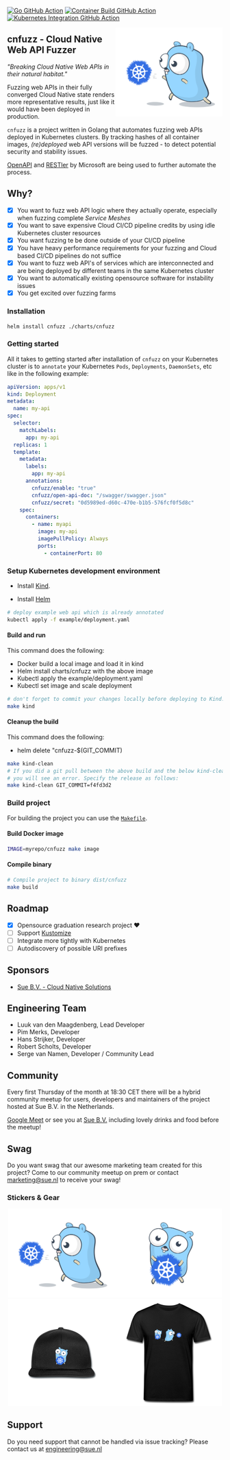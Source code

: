 [![Go GitHub Action](https://github.com/suecodelabs/cnfuzz/actions/workflows/go.yml/badge.svg)](https://github.com/suecodelabs/cnfuzz/actions/workflows/go.yml) [![Container Build GitHub Action](https://github.com/suecodelabs/cnfuzz/actions/workflows/docker-publish.yml/badge.svg)](https://github.com/suecodelabs/cnfuzz/actions/workflows/docker-publish.yml) [![Kubernetes Integration GitHub Action](https://github.com/suecodelabs/cnfuzz/actions/workflows/kind.yml/badge.svg)](https://github.com/suecodelabs/cnfuzz/actions/workflows/kind.yml)


<img align="right" width="250px" src="images/gopher-throw.png">

## cnfuzz - Cloud Native Web API Fuzzer

_"Breaking Cloud Native Web APIs in their natural habitat."_

Fuzzing web APIs in their fully converged Cloud Native state renders more representative results, just like it would have been deployed in production.

`cnfuzz` is a project written in Golang that automates fuzzing web APIs deployed in Kubernetes clusters. By tracking hashes of all container images, _(re)deployed_ web API versions will be fuzzed - to detect potential security and stability issues.

[OpenAPI](https://www.openapis.org/) and [RESTler](https://github.com/microsoft/restler-fuzzer) by Microsoft are being used to further automate the process.

## Why?

- [x] You want to fuzz web API logic where they actually operate, especially when fuzzing complete *Service Meshes*
- [x] You want to save expensive Cloud CI/CD pipeline credits by using idle Kubernetes cluster resources
- [x] You want fuzzing te be done outside of your CI/CD pipeline
- [x] You have heavy performance requirements for your fuzzing and Cloud based CI/CD pipelines do not suffice
- [x] You want to fuzz web API's of services which are interconnected and are being deployed by different teams in the same Kubernetes cluster
- [x] You want to automatically existing opensource software for instability issues
- [x] You get excited over fuzzing farms

### Installation

`helm install cnfuzz ./charts/cnfuzz`

### Getting started

All it takes to getting started after installation of `cnfuzz` on your Kubernetes cluster is to `annotate` your Kubernetes `Pods`, `Deployments`, `DaemonSets`, etc like in the following example:

```yaml
apiVersion: apps/v1
kind: Deployment
metadata:
  name: my-api
spec:
  selector:
    matchLabels:
      app: my-api
  replicas: 1
  template:
    metadata:
      labels:
        app: my-api
      annotations:
        cnfuzz/enable: "true"
        cnfuzz/open-api-doc: "/swagger/swagger.json"
        cnfuzz/secret: "0d5989ed-d60c-470e-b1b5-576fcf0f5d8c"
    spec:
      containers:
        - name: myapi
          image: my-api
          imagePullPolicy: Always
          ports:
            - containerPort: 80
```


### Setup Kubernetes development environment

- Install [Kind](https://kind.sigs.k8s.io/).

- Install [Helm](https://helm.sh/docs/intro/install/)

```sh
# deploy example web api which is already annotated
kubectl apply -f example/deployment.yaml
```

#### Build and run

This command does the following:
- Docker build a local image and load it in kind
- Helm install charts/cnfuzz with the above image
- Kubectl apply the example/deployment.yaml
- Kubectl set image and scale deployment

```sh
# don't forget to commit your changes locally before deploying to Kind.
make kind
```

#### Cleanup the build

This command does the following:
- helm delete "cnfuzz-$(GIT_COMMIT)

```sh
make kind-clean
# If you did a git pull between the above build and the below kind-clean
# you will see an error. Specify the release as follows:
make kind-clean GIT_COMMIT=f4fd3d2
```

### Build project

For building the project you can use the [`Makefile`](./Makefile).

#### Build Docker image

```sh
IMAGE=myrepo/cnfuzz make image
```
#### Compile binary

```sh
# Compile project to binary dist/cnfuzz
make build
```

## Roadmap

- [x] Opensource graduation research project ❤️
- [ ] Support [Kustomize](https://kubernetes.io/docs/tasks/manage-kubernetes-objects/kustomization/)
- [ ] Integrate more tightly with Kubernetes
- [ ] Autodiscovery of possible URI prefixes

## Sponsors

- [Sue B.V. - Cloud Native Solutions](https://sue.nl/)

## Engineering Team

- Luuk van den Maagdenberg, Lead Developer
- Pim Merks, Developer
- Hans Strijker, Developer
- Robert Scholts, Developer
- Serge van Namen, Developer / Community Lead

## Community

Every first Thursday of the month at 18:30 CET there will be a hybrid community meetup for users, developers and maintainers of the project hosted at Sue B.V. in the Netherlands.

[Google Meet](https://meet.google.com/zom-asij-qkq) or see you at [Sue B.V.](https://g.page/SueBV?share) including lovely drinks and food before the meetup!

## Swag

Do you want swag that our awesome marketing team created for this project?
Come to our community meetup on prem or contact marketing@sue.nl to receive your swag!

### Stickers & Gear

<div align="center">
<img src="images/gopher-throw.png" width="250px" /><img src="images/gopher-hold.png" width="250px" />
</div>

<div align="center">
<img src="images/cnfuzz-cap.png" width="250px" /><img src="images/cnfuzz-shirt.png" width="250px" />
</div>

## Support

Do you need support that cannot be handled via issue tracking? Please contact us at <engineering@sue.nl>
